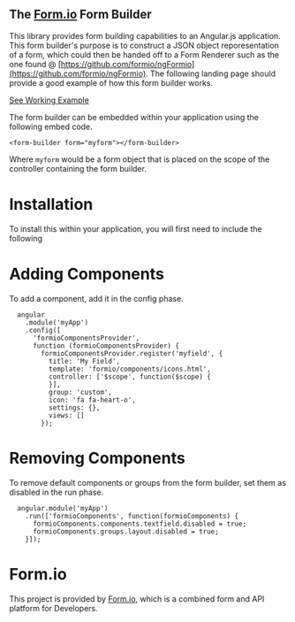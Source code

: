 The [Form.io](https://form.io) Form Builder
--------------------------------
This library provides form building capabilities to an Angular.js application. This form builder's purpose is to 
construct a JSON object reporesentation of a form, which could then be handed off to a Form Renderer such as the one
found @ [https://github.com/formio/ngFormio](https://github.com/formio/ngFormio).  The following landing page should
provide a good example of how this form builder works.

[See Working Example](http://codepen.io/travist/full/xVyMjo/)

The form builder can be embedded within your application using the following embed code.

```
<form-builder form="myform"></form-builder>
```

Where ```myform``` would be a form object that is placed on the scope of the controller containing the form builder.

Installation
================
To install this within your application, you will first need to include the following 


Adding Components
=================
To add a component, add it in the config phase.

```
  angular
    .module('myApp')
    .config([
      'formioComponentsProvider',
      function (formioComponentsProvider) {
        formioComponentsProvider.register('myfield', {
          title: 'My Field',
          template: 'formio/components/icons.html',
          controller: ['$scope', function($scope) {
          }],
          group: 'custom',
          icon: 'fa fa-heart-o',
          settings: {},
          views: []
        });
```
Removing Components
===================
To remove default components or groups from the form builder, set them as disabled in the run phase.

```
  angular.module('myApp')
    .run(['formioComponents', function(formioComponents) {
      formioComponents.components.textfield.disabled = true;
      formioComponents.groups.layout.disabled = true;
    }]);
```

Form.io
==============
This project is provided by [Form.io](https://form.io), which is a combined form and API platform for Developers.
